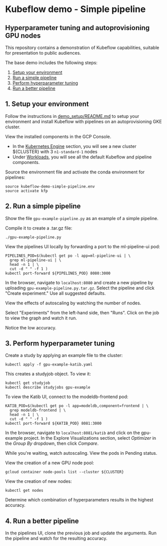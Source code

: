 # Kubeflow demo - Simple pipeline

## Hyperparameter tuning and autoprovisioning GPU nodes

This repository contains a demonstration of Kubeflow capabilities, suitable for
presentation to public audiences.

The base demo includes the following steps:

1. [Setup your environment](#1-setup-your-environment)
1. [Run a simple pipeline](#2-run-a-simple-pipeline)
1. [Perform hyperparameter tuning](#3-perform-hyperparameter-tuning)
1. [Run a better pipeline](#4-run-a-better-pipeline)

## 1. Setup your environment

Follow the instructions in
[demo_setup/README.md](https://github.com/kubeflow/examples/blob/master/demos/simple_pipeline/demo_setup/README.md)
to setup your environment and install Kubeflow with pipelines on an
autoprovisioning GKE cluster.

View the installed components in the GCP Console.
*  In the
[Kubernetes Engine](https://console.cloud.google.com/kubernetes)
section, you will see a new cluster ${CLUSTER} with 3 `n1-standard-1` nodes
*  Under
[Workloads](https://console.cloud.google.com/kubernetes/workload),
you will see all the default Kubeflow and pipeline components.

Source the environment file and activate the conda environment for pipelines:

```
source kubeflow-demo-simple-pipeline.env
source activate kfp
```

## 2. Run a simple pipeline

Show the file `gpu-example-pipeline.py` as an example of a simple pipeline.

Compile it to create a .tar.gz file:

```
./gpu-example-pipeline.py
```

View the pipelines UI locally by forwarding a port to the ml-pipeline-ui pod:

```
PIPELINES_POD=$(kubectl get po -l app=ml-pipeline-ui | \
  grep ml-pipeline-ui | \
  head -n 1 | \
  cut -d " " -f 1 )
kubectl port-forward ${PIPELINES_POD} 8080:3000
```

In the browser, navigate to `localhost:8080` and create a new pipeline by
uploading `gpu-example-pipeline.py.tar.gz`. Select the pipeline and click
"Create experiment." Use all suggested defaults.

View the effects of autoscaling by watching the number of nodes.

Select "Experiments" from the left-hand side, then "Runs". Click on the job to view
the graph and watch it run.

Notice the low accuracy.

## 3. Perform hyperparameter tuning

Create a study by applying an example file to the cluster:

```
kubectl apply -f gpu-example-katib.yaml
```

This creates a studyjob object. To view it:

```
kubectl get studyjob
kubectl describe studyjobs gpu-example
```

To view the Katib UI, connect to the modeldb-frontend pod:

```
KATIB_POD=$(kubectl get po -l app=modeldb,component=frontend | \
  grep modeldb-frontend | \
  head -n 1 | \
  cut -d " " -f 1 )
kubectl port-forward ${KATIB_POD} 8081:3000
```

In the browser, navigate to `localhost:8081/katib` and click on the
gpu-example project. In the Explore Visualizations section, select
_Optimizer_ in the _Group By_ dropdown, then click _Compare_.

While you're waiting, watch autoscaling. View the pods in Pending status.

View the creation of a new GPU node pool:

```
gcloud container node-pools list --cluster ${CLUSTER}
```

View the creation of new nodes:

```
kubectl get nodes
```

Determine which combination of hyperparameters results in the highest accuracy.

## 4. Run a better pipeline

In the pipelines UI, clone the previous job and update the arguments. Run the
pipeline and watch for the resulting accuracy.


